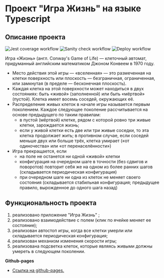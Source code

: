 # Проект "Игра Жизнь" на языке Typescript

## Описание проекта

![Jest coverage workflow](https://github.com/Stern-Ritter/game-of-life/actions/workflows/coverage.yml/badge.svg)
![Sanity check workflow](https://github.com/Stern-Ritter/game-of-life/actions/workflows/sanity-check.yml/badge.svg)
![Deploy workflow](https://github.com/Stern-Ritter/game-of-life/actions/workflows/deploy.yml/badge.svg)

Игра «Жизнь» (англ. Conway's Game of Life) — клеточный автомат, придуманный английским математиком Джоном Конвеем в 1970 году.

- Место действия этой игры — «вселенная» — это размеченная на клетки поверхность или плоскость — безграничная, ограниченная, или замкнутая (в пределе — бесконечная плоскость).
- Каждая клетка на этой поверхности может находиться в двух состояниях: быть «живой» (заполненной) или быть «мёртвой» (пустой). Клетка имеет восемь соседей, окружающих её.
- Распределение живых клеток в начале игры называется первым поколением. Каждое следующее поколение рассчитывается на основе предыдущего по таким правилам:
  - в пустой (мёртвой) клетке, рядом с которой ровно три живые клетки, зарождается жизнь;
  - если у живой клетки есть две или три живые соседки, то эта клетка продолжает жить; в противном случае, если соседей меньше двух или больше трёх, клетка умирает («от одиночества» или «от перенаселённости»)
- Игра прекращается, если
  - на поле не останется ни одной «живой» клетки
  - конфигурация на очередном шаге в точности (без сдвигов и поворотов) повторит себя же на одном из более ранних шагов (складывается периодическая конфигурация)
  - при очередном шаге ни одна из клеток не меняет своего состояния (складывается стабильная конфигурация; предыдущее правило, вырожденное до одного шага назад)

## Функциональность проекта

1. реализовано приложение "Игра Жизнь" ;
2. реализовано взаимодействие с полем (клик по ячейке меняет ее состояние);
3. реализован автостоп игры, когда все клетки умерли или складывается периодическая конфигурация;
4. реализован механизм изменения скорости игры;
5. реализована подсветка клеток, которые являясь живыми должны умереть в следующем поколении.

**Github-pages**

- [Ссылка на github-pages.](https://stern-ritter.github.io/game-of-life/)
